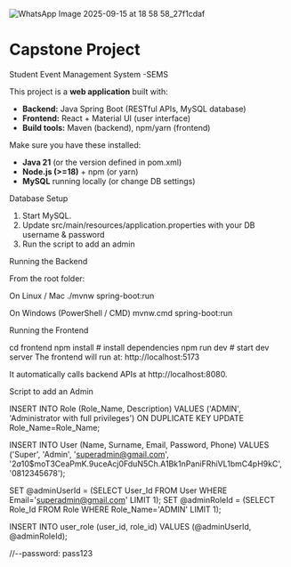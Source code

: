 ![WhatsApp Image 2025-09-15 at 18 58 58_27f1cdaf](https://github.com/user-attachments/assets/84dfc110-66a0-48f3-84e7-90c809f736f8)


# Capstone Project 
Student Event Management System -SEMS

This project is a **web application** built with:
- **Backend:** Java Spring Boot (RESTful APIs, MySQL database)
- **Frontend:** React + Material UI (user interface)
- **Build tools:** Maven (backend), npm/yarn (frontend)

Make sure you have these installed:

- **Java 21** (or the version defined in pom.xml)
- **Node.js (>=18)** + npm (or yarn)
- **MySQL** running locally (or change DB settings)



Database Setup
1. Start MySQL.
2. Update src/main/resources/application.properties with your DB username & password
3. Run the script to add an admin

Running the Backend

From the root folder:

On Linux / Mac
./mvnw spring-boot:run

On Windows (PowerShell / CMD)
mvnw.cmd spring-boot:run

Running the Frontend

cd frontend
npm install   # install dependencies
npm run dev   # start dev server
The frontend will run at: http://localhost:5173

It automatically calls backend APIs at http://localhost:8080.

Script to add an Admin

INSERT INTO Role (Role_Name, Description)
VALUES ('ADMIN', 'Administrator with full privileges')
ON DUPLICATE KEY UPDATE Role_Name=Role_Name;


INSERT INTO User (Name, Surname, Email, Password, Phone)
VALUES ('Super', 'Admin', 'superadmin@gmail.com', '$2a$10$moT3CeaPmK.9uceAcj0FduN5Ch.A1Bk1nPaniFRhiVL1bmC4pH9kC', '0812345678'); 


SET @adminUserId = (SELECT User_Id FROM User WHERE Email='superadmin@gmail.com' LIMIT 1);
SET @adminRoleId = (SELECT Role_Id FROM Role WHERE Role_Name='ADMIN' LIMIT 1);

INSERT INTO user_role (user_id, role_id)
VALUES (@adminUserId, @adminRoleId);

//--password: pass123

